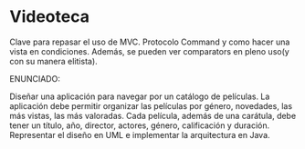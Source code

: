 # Videoteca

Clave para repasar el uso de MVC. Protocolo Command y como hacer una vista en condiciones. 
Además, se pueden ver comparators en pleno uso(y con su manera elitista).

ENUNCIADO:

Diseñar una aplicación para navegar por un catálogo de películas. 
La aplicación debe permitir organizar las películas por género, novedades, las más vistas, las más valoradas. 
Cada película, además de una carátula, debe tener un título, año, director, actores, género, calificación y duración. 
Representar el diseño en UML e implementar la arquitectura en Java.
